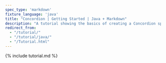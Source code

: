 ```yaml
---
spec_type: 'markdown'
fixture_language: 'java'
title: "Concordion | Getting Started | Java + Markdown"
description: "A tutorial showing the basics of creating a Concordion specification in Java with Markdown format specifications. By following the 4 steps of discussing, documenting, instrumenting and coding we create executable specifications that turn into living documentation when validated frequently. This shows the key patterns to implement Specification by Example (SBE) and Behaviour Driven Development (BDD) using Concordion."
redirect_from:
  - "/tutorial/"
  - "/tutorial/java/"
  - "/Tutorial.html"
---
```


{% include tutorial.md %}
